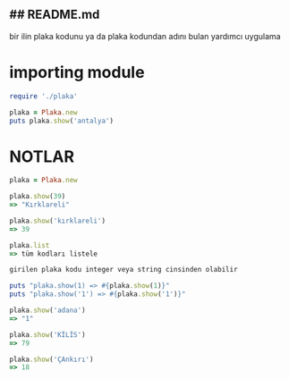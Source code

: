 ## README.md
---

bir ilin plaka kodunu ya da plaka kodundan adını bulan yardımcı uygulama

# importing module

```ruby
require './plaka'

plaka = Plaka.new
puts plaka.show('antalya')
```


# NOTLAR

```ruby
plaka = Plaka.new

plaka.show(39)
=> "Kırklareli"

plaka.show('kırklareli')
=> 39

plaka.list
=> tüm kodları listele

girilen plaka kodu integer veya string cinsinden olabilir

puts "plaka.show(1) => #{plaka.show(1)}"
puts "plaka.show('1') => #{plaka.show('1')}"

plaka.show('adana')
=> "1"

plaka.show('KİLİS')
=> 79

plaka.show('ÇAnkırı')
=> 18

```


